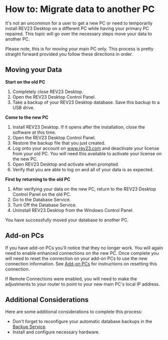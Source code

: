 # How to: Migrate data to another PC

It's not an uncommon for a user to get a new PC or need to temporarily install REV23 Desktop on a different PC while having your primary PC repaired. This topic will go over the necessary steps move your data to another PC.

Please note, this is for moving your main PC only. This process is pretty straight forward provided you follow these directions in order.

## Moving your Data

**Start on the old PC**

1) Completely close REV23 Desktop.
2) Open the REV23 Desktop Control Panel.
3) Take a backup of your REV23 Desktop database. Save this backup to a USB drive.

**Come to the new PC**

1) Install REV23 Desktop. If it opens after the installation, close the software at this time.
2) Open the REV23 Desktop Control Panel.
3) Restore the backup file that you just created.
4) Log onto your account on www.rev23.com and deactivate your license from your old PC. You will need this available to activate your license on the new PC.
5) Open REV23 Desktop and activate when prompted.
6) Verify that you are able to log on and all of your data is as expected.

**First by returning to the old PC**

1) After verifying your data on the new PC, return to the REV23 Desktop Control Panel on the old PC.
2) Go to the Database Service.
3) Turn Off the Database Service.
4) Uninstall REV23 Desktop from the Windows Control Panel.

You have successfully moved your database to another PC.

## Add-on PCs

If you have add-on PCs you'll notice that they no longer work. You will again need to enable enhanced connections on the new PC. Once complete you will need to reset the connection on your add-on PCs to use the new connection information. See [Add-on PCs](../installation/add-on-pc.md) for instructions on resetting this connection.

If Remote Connections were enabled, you will need to make the adjustments to your router to point to your new main PC's local IP address.

## Additional Considerations

Here are some additional considerations to complete this process:

+ Don't forget to reconfigure your automatic database backups in the [Backup Service](../server-concepts/backup-service.md).
+ Install and configure necessary hardware.
